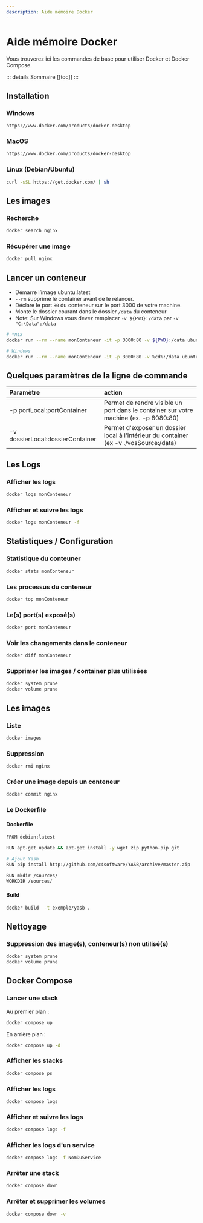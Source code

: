 ```yaml
---
description: Aide mémoire Docker
---
```


# Aide mémoire Docker

Vous trouverez ici les commandes de base pour utiliser Docker et Docker Compose.

::: details Sommaire
[[toc]]
:::

## Installation

### Windows

```sh
https://www.docker.com/products/docker-desktop
```

### MacOS

```sh
https://www.docker.com/products/docker-desktop
```

### Linux (Debian/Ubuntu)

```sh
curl -sSL https://get.docker.com/ | sh
```

## Les images

### Recherche

```sh
docker search nginx
```

### Récupérer une image

```sh
docker pull nginx
```

## Lancer un conteneur

- Démarre l’image ubuntu:latest
- `--rm` supprime le container avant de le relancer.
- Déclare le port `80` du conteneur sur le port 3000 de votre machine.
- Monte le dossier courant dans le dossier `/data` du conteneur
- Note: Sur Windows vous devez remplacer `-v ${PWD}:/data` par `-v "C:\Data":/data`

```sh
# *nix
docker run --rm --name monConteneur -it -p 3000:80 -v ${PWD}:/data ubuntu:latest

# Windows
docker run --rm --name monConteneur -it -p 3000:80 -v %cd%:/data ubuntu:latest
```

## Quelques paramètres de la ligne de commande

| Paramètre                        | action                                                                                 |
| :------------------------------- | :------------------------------------------------------------------------------------- |
| -p portLocal:portContainer       | Permet de rendre visible un port dans le container sur votre machine (ex. -p 8080:80)  |
| -v dossierLocal:dossierContainer | Permet d'exposer un dossier local à l'intérieur du container (ex -v ./vosSource:/data) |

## Les Logs

### Afficher les logs

```sh
docker logs monConteneur
```

### Afficher et suivre les logs

```sh
docker logs monConteneur -f
```

## Statistiques / Configuration

### Statistique du conteuner

```sh
docker stats monConteneur
```

### Les processus du conteneur

```sh
docker top monConteneur
```

### Le(s) port(s) exposé(s)

```sh
docker port monConteneur
```

### Voir les changements dans le conteneur

```sh
docker diff monConteneur
```

### Supprimer les images / container plus utilisées

```sh
docker system prune
docker volume prune
```

## Les images

### Liste

```sh
docker images
```

### Suppression

```sh
docker rmi nginx
```

### Créer une image depuis un conteneur

```sh
docker commit nginx
```

### Le Dockerfile

#### Dockerfile

```sh
FROM debian:latest

RUN apt-get update && apt-get install -y wget zip python-pip git

# Ajout Yasb
RUN pip install http://github.com/c4software/YASB/archive/master.zip

RUN mkdir /sources/
WORKDIR /sources/
```

#### Build

```sh
docker build  -t exemple/yasb .
```

## Nettoyage

### Suppression des image(s), conteneur(s) non utilisé(s)

```sh
docker system prune
docker volume prune
```

## Docker Compose

### Lancer une stack

Au premier plan :

```sh
docker compose up
```

En arrière plan :

```sh
docker compose up -d
```

### Afficher les stacks

```sh
docker compose ps
```

### Afficher les logs

```sh
docker compose logs
```

### Afficher et suivre les logs

```sh
docker compose logs -f
```

### Afficher les logs d'un service

```sh
docker compose logs -f NomDuService
```

### Arrêter une stack

```sh
docker compose down
```

### Arrêter et supprimer les volumes

```sh
docker compose down -v
```